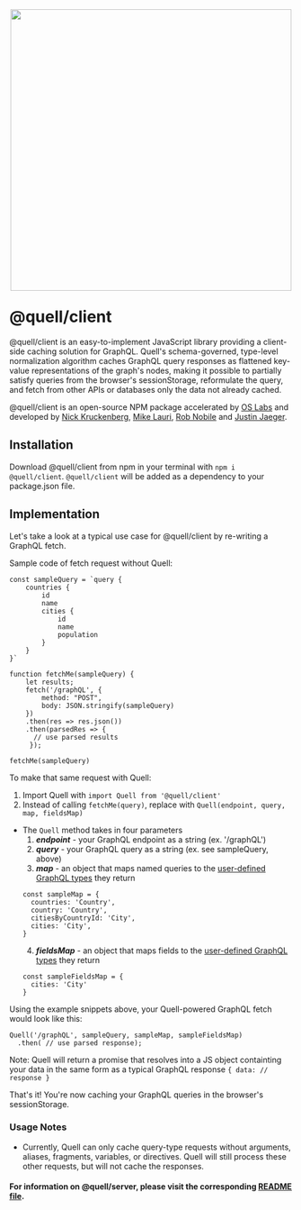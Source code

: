 <p align="center"><img src="./assets/QUELL-nested-LG@0.75x.png" width='500' style="margin-top: 10px; margin-bottom: -10px;"></p>

# @quell/client

@quell/client is an easy-to-implement JavaScript library providing a client-side caching solution for GraphQL.  Quell's schema-governed, type-level normalization algorithm caches GraphQL query responses as flattened key-value representations of the graph's nodes, making it possible to partially satisfy queries from the browser's sessionStorage, reformulate the query, and fetch from other APIs or databases only the data not already cached.  

@quell/client is an open-source NPM package accelerated by [OS Labs](https://github.com/oslabs-beta/) and developed by [Nick Kruckenberg](https://github.com/kruckenberg), [Mike Lauri](https://github.com/MichaelLauri), [Rob Nobile](https://github.com/RobNobile) and [Justin Jaeger](https://github.com/justinjaeger).

## Installation

Download @quell/client from npm in your terminal with `npm i @quell/client`.
`@quell/client` will be added as a dependency to your package.json file.

## Implementation

Let's take a look at a typical use case for @quell/client by re-writing a GraphQL fetch.

Sample code of fetch request without Quell:
```
const sampleQuery = `query {
    countries {
        id
        name
        cities {
            id
            name
            population
        }
    }
}`

function fetchMe(sampleQuery) {
    let results;
    fetch('/graphQL', {
        method: "POST",
        body: JSON.stringify(sampleQuery)
    })
    .then(res => res.json())
    .then(parsedRes => {
      // use parsed results
     });

fetchMe(sampleQuery)
```

To make that same request with Quell:
1. Import Quell with `import Quell from '@quell/client'`
2. Instead of calling `fetchMe(query)`, replace with `Quell(endpoint, query, map, fieldsMap)`
  - The `Quell` method takes in four parameters
    1. **_endpoint_** - your GraphQL endpoint as a string (ex. '/graphQL')
    2. **_query_** - your GraphQL query as a string (ex. see sampleQuery, above)
    3. **_map_** - an object that maps named queries to the [user-defined GraphQL types](https://graphql.org/learn/schema/#object-types-and-fields) they return
    ```
    const sampleMap = {
      countries: 'Country',
      country: 'Country',
      citiesByCountryId: 'City',
      cities: 'City',
    }
    ```
    4. **_fieldsMap_** - an object that maps fields to the [user-defined GraphQL types](https://graphql.org/learn/schema/#object-types-and-fields) they return
    ```
    const sampleFieldsMap = {
      cities: 'City'
    }
    ```

Using the example snippets above, your Quell-powered GraphQL fetch would look like this:
```
Quell('/graphQL', sampleQuery, sampleMap, sampleFieldsMap)
  .then( // use parsed response);
```
Note: Quell will return a promise that resolves into a JS object containting your data in the same form as a typical GraphQL response `{ data: // response }`

That's it! You're now caching your GraphQL queries in the browser's sessionStorage.

### Usage Notes

- Currently, Quell can only cache query-type requests without arguments, aliases, fragments, variables, or directives. Quell will still process these other requests, but will not cache the responses.

#### For information on @quell/server, please visit the corresponding [README file](https://github.com/oslabs-beta/Quell/tree/master/quell-server).
